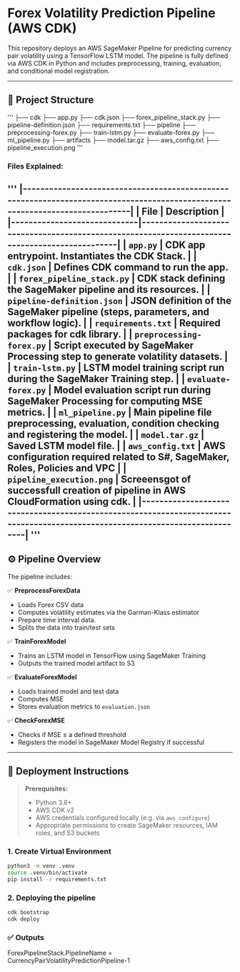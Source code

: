 # Forex Volatility Prediction Pipeline (AWS CDK)

This repository deploys an AWS SageMaker Pipeline for predicting currency pair volatility using a TensorFlow LSTM model. The pipeline is fully defined via AWS CDK in Python and includes preprocessing, training, evaluation, and conditional model registration.

---

## 📂 Project Structure
'''
├── cdk
	├── app.py
	├── cdk.json
	├── forex_pipeline_stack.py
	├── pipeline-definition.json
	├── requirements.txt
├── pipeline
	├── preprocessing-forex.py
	├── train-lstm.py
	├── evaluate-forex.py
	├── ml_pipeline.py
├── artifacts
	├── model.tar.gz
	├── aws_config.txt
	├── pipeline_execution.png
'''
### Files Explained:
'''
|------------------------------------------------------------------------------------------------------------------------------|
| File                        | Description                                                                                    |
|-----------------------------|------------------------------------------------------------------------------------------------|
| `app.py`                    | CDK app entrypoint. Instantiates the CDK Stack.                                                |
| `cdk.json`                  | Defines CDK command to run the app.                                                            |
| `forex_pipeline_stack.py`   | CDK stack defining the SageMaker pipeline and its resources.                                   |
| `pipeline-definition.json`  | JSON definition of the SageMaker pipeline (steps, parameters, and workflow logic).             |
| `requirements.txt`  		  | Required packages for cdk library.										             		   |
| `preprocessing-forex.py`    | Script executed by SageMaker Processing step to generate volatility datasets.                  |
| `train-lstm.py`             | LSTM model training script run during the SageMaker Training step.                             |
| `evaluate-forex.py`         | Model evaluation script run during SageMaker Processing for computing MSE metrics.             |
| `ml_pipeline.py`            | Main pipeline file  preprocessing, evaluation, condition checking and registering the model.   |
| `model.tar.gz`         	  | Saved LSTM model file.															               |
| `aws_config.txt`         	  | AWS configuration required related to S#, SageMaker, Roles, Policies and VPC		           |
| `pipeline_execution.png`    | Screeensgot of successfull creation of pipeline in AWS CloudFormation using cdk.               |
|------------------------------------------------------------------------------------------------------------------------------|
'''
---

## ⚙️ Pipeline Overview

The pipeline includes:

✅ **PreprocessForexData**  
- Loads Forex CSV data  
- Computes volatility estimates via the Garman-Klass estimator
- Prepare time interval data.
- Splits the data into train/test sets

✅ **TrainForexModel**  
- Trains an LSTM model in TensorFlow using SageMaker Training  
- Outputs the trained model artifact to S3

✅ **EvaluateForexModel**  
- Loads trained model and test data  
- Computes MSE  
- Stores evaluation metrics to `evaluation.json`

✅ **CheckForexMSE**  
- Checks if MSE ≤ a defined threshold  
- Registers the model in SageMaker Model Registry if successful

---

## 🚀 Deployment Instructions

> **Prerequisites:**
> - Python 3.8+  
> - AWS CDK v2  
> - AWS credentials configured locally (e.g. via `aws configure`)  
> - Appropriate permissions to create SageMaker resources, IAM roles, and S3 buckets

### 1. Create Virtual Environment

```bash
python3 -m venv .venv
source .venv/bin/activate
pip install -r requirements.txt
```

### 2. Deploying the pipeline

```bash
cdk bootstrap
cdk deploy
```

### ✅ Outputs
ForexPipelineStack.PipelineName = CurrencyPairVolatilityPredictionPipeline-1
